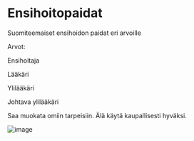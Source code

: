# Ensihoitopaidat
Suomiteemaiset ensihoidon paidat eri arvoille



Arvot:

Ensihoitaja

Lääkäri

Ylilääkäri

Johtava ylilääkäri

Saa muokata omiin tarpeisiin. Älä käytä kaupallisesti hyväksi.

![image](https://user-images.githubusercontent.com/86854130/159953605-ac4a3c84-97b1-46ca-9611-3db8be1f6574.png)
